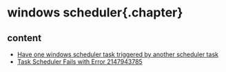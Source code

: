 ﻿
# windows scheduler{.chapter}

## content

- [Have one windows scheduler task triggered by another scheduler task](Have_one_windows_scheduler_task_triggered_by_another_scheduler_task.md)
- [Task Scheduler Fails with Error 2147943785](error_2147943785.md)
